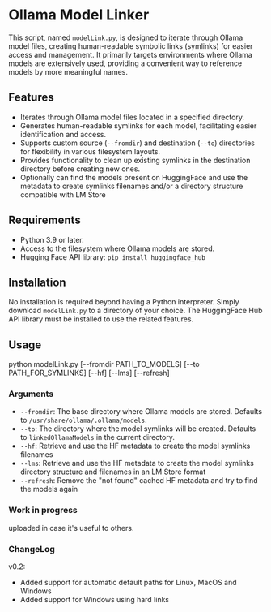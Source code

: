 # Ollama Model Linker

This script, named `modelLink.py`, is designed to iterate through Ollama model files, creating human-readable symbolic links (symlinks) for easier access and management. It primarily targets environments where Ollama models are extensively used, providing a convenient way to reference models by more meaningful names.

## Features

- Iterates through Ollama model files located in a specified directory.
- Generates human-readable symlinks for each model, facilitating easier identification and access.
- Supports custom source (`--fromdir`) and destination (`--to`) directories for flexibility in various filesystem layouts.
- Provides functionality to clean up existing symlinks in the destination directory before creating new ones.
- Optionally can find the models present on HuggingFace and use the metadata to create symlinks filenames and/or a directory structure compatible with LM Store

## Requirements

- Python 3.9 or later.
- Access to the filesystem where Ollama models are stored.
- Hugging Face API library: `pip install huggingface_hub`

## Installation

No installation is required beyond having a Python interpreter. Simply download `modelLink.py` to a directory of your choice.
The HuggingFace Hub API library must be installed to use the related features.

## Usage
python modelLink.py [--fromdir PATH_TO_MODELS] [--to PATH_FOR_SYMLINKS] [--hf] [--lms] [--refresh]

### Arguments

- `--fromdir`: The base directory where Ollama models are stored. Defaults to `/usr/share/ollama/.ollama/models`.
- `--to`: The directory where the model symlinks will be created. Defaults to `linkedOllamaModels` in the current directory.
- `--hf`: Retrieve and use the HF metadata to create the model symlinks filenames
- `--lms`: Retrieve and use the HF metadata to create the model symlinks directory structure and filenames in an LM Store format
- `--refresh`: Remove the "not found" cached HF metadata and try to find the models again

### Work in progress
uploaded in case it's useful to others.

### ChangeLog

v0.2:
- Added support for automatic default paths for Linux, MacOS and Windows
- Added support for Windows using hard links